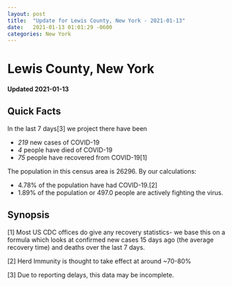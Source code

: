 ```yaml
---
layout: post
title:  "Update for Lewis County, New York - 2021-01-13"
date:   2021-01-13 01:01:29 -0600
categories: New York
---
```


# Lewis County, New York
#### Updated 2021-01-13

## Quick Facts

In the last 7 days[3] we project there have been
- *219* new cases of COVID-19
- *4* people have died of COVID-19
- *75* people have recovered from COVID-19[1]

The population in this census area is 26296. By our calculations:
- 4.78% of the population have had COVID-19.[2]
- 1.89% of the population or 497.0 people are actively fighting the virus.

## Synopsis




[1] Most US CDC offices do give any recovery statistics- we base this on a formula which looks at confirmed new cases
15 days ago (the average recovery time) and deaths over the last 7 days.

[2] Herd Immunity is thought to take effect at around ~70-80%

[3] Due to reporting delays, this data may be incomplete.
 
    